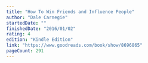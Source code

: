 ```yaml
---
title: "How To Win Friends and Influence People"
author: "Dale Carnegie"
startedDate: ""
finishedDate: "2016/01/02"
rating: 4
edition: "Kindle Edition"
link: "https://www.goodreads.com/book/show/8696865"
pageCount: 291
---
```



